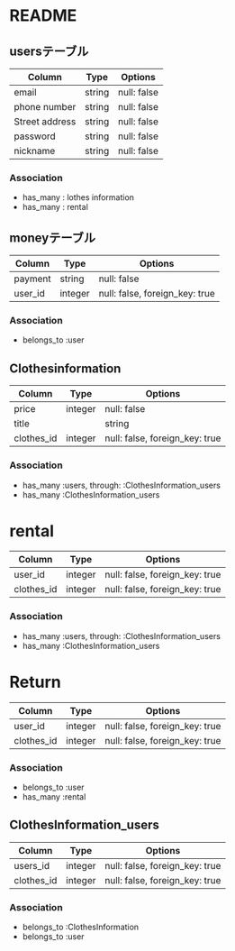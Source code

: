 # README

## usersテーブル
|Column|Type|Options|
|------|----|-------|
|email|string|null: false|
|phone number|string|null: false|
|Street address|string|null: false|
|password|string|null: false|
|nickname|string|null: false|
### Association
- has_many : lothes information
- has_many : rental

## moneyテーブル
|Column|Type|Options|
|------|----|-------|
|payment|string|null: false|
|user_id|integer|null: false, foreign_key: true|
### Association
- belongs_to :user

## Clothesinformation
|Column|Type|Options|
|------|----|-------|
|price|integer|null: false|
|title||string|null: false|
|clothes_id|integer|null: false, foreign_key: true|
### Association
- has_many :users, through: :ClothesInformation_users
- has_many :ClothesInformation_users


# rental
|Column|Type|Options|
|------|----|-------|
|user_id|integer|null: false, foreign_key: true|
|clothes_id|integer|null: false, foreign_key: true|

### Association
- has_many :users, through: :ClothesInformation_users
- has_many :ClothesInformation_users

# Return
|Column|Type|Options|
|------|----|-------|
|user_id|integer|null: false, foreign_key: true|
|clothes_id|integer|null: false, foreign_key: true|

### Association
- belongs_to :user
- has_many :rental


## ClothesInformation_users
|Column|Type|Options|
|------|----|-------|
|users_id|integer|null: false, foreign_key: true|
|clothes_id|integer|null: false, foreign_key: true|
### Association
- belongs_to :ClothesInformation
- belongs_to :user